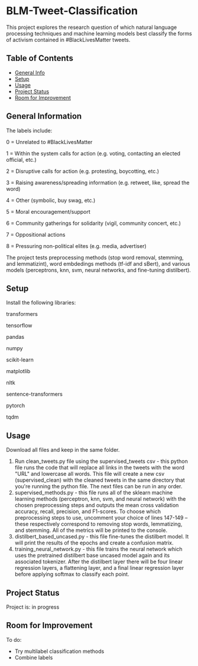 # BLM-Tweet-Classification

This project explores the research question of which natural language processing techniques and machine learning models best classify the forms of activism contained in #BlackLivesMatter tweets.

## Table of Contents
* [General Info](#general-information)
* [Setup](#setup)
* [Usage](#usage)
* [Project Status](#project-status)
* [Room for Improvement](#room-for-improvement)


## General Information
The labels include:

0 = Unrelated to #BlackLivesMatter

1 = Within the system calls for action (e.g. voting, contacting an elected official, etc.)

2 = Disruptive calls for action (e.g. protesting, boycotting, etc.) 

3 = Raising awareness/spreading information (e.g. retweet, like, spread the word) 

4 = Other (symbolic, buy swag, etc.) 

5 = Moral encouragement/support

6 = Community gatherings for solidarity (vigil, community concert, etc.) 

7 = Oppositional actions 

8 = Pressuring non-political elites (e.g. media, advertiser)


The project tests preprocessing methods (stop word removal, stemming, and lemmatizint), word embdedings methods (tf-idf and sBert), and various models (perceptrons, knn, svm, neural networks, and fine-tuning distilbert).

## Setup
Install the following libraries:

transformers

tensorflow

pandas

numpy

scikit-learn

matplotlib

nltk

sentence-transformers

pytorch

tqdm

## Usage
Download all files and keep in the same folder.

1. Run clean_tweets.py file using the supervised_tweets csv - this python file runs the code that will replace all links in the tweets with the word "URL" and lowercase all words. This file will create a new csv (supervised_clean) with the cleaned tweets in the same directory that you're running the python file.
The next files can be run in any order.
2. supervised_methods.py - this file runs all of the sklearn machine learning methods (perceptron, knn, svm, and neural network) with the chosen preprocessing steps and outputs the mean cross validation accuracy, recall, precision, and F1-scores. To choose which preprocessing steps to use, uncomment your choice of lines 147-149 – these respectively correspond to removing stop words, lemmatizing, and stemming. All of the metrics will be printed to the console.
3. distilbert_based_uncased.py - this file fine-tunes the distilbert model. It will print the results of the epochs and create a confusion matrix.
4. training_neural_network.py - this file trains the neural network which uses the pretrained distilbert base uncased model again and its associated tokenizer. After the distilbert layer there will be four linear regression layers, a flattening layer, and a final linear regression layer before applying softmax to classify each point. 

## Project Status
Project is: in progress

## Room for Improvement
To do:
- Try multilabel classification methods
- Combine labels

